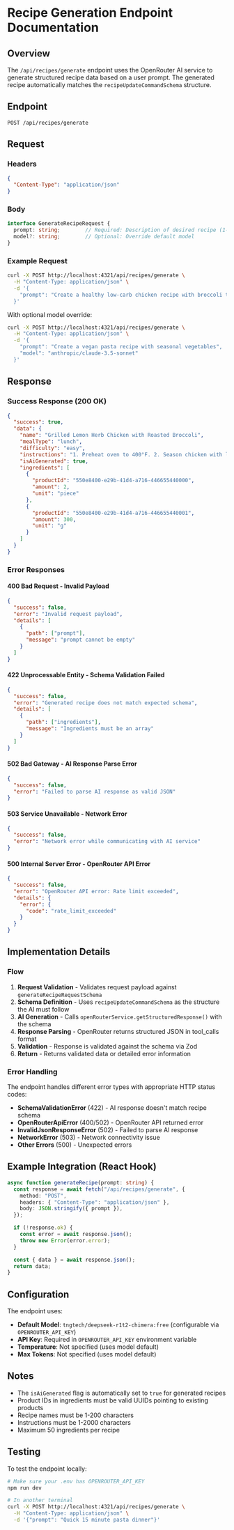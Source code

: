 # Recipe Generation Endpoint Documentation

## Overview

The `/api/recipes/generate` endpoint uses the OpenRouter AI service to generate structured recipe data based on a user prompt. The generated recipe automatically matches the `recipeUpdateCommandSchema` structure.

## Endpoint

```
POST /api/recipes/generate
```

## Request

### Headers
```json
{
  "Content-Type": "application/json"
}
```

### Body

```typescript
interface GenerateRecipeRequest {
  prompt: string;        // Required: Description of desired recipe (1-500 chars)
  model?: string;        // Optional: Override default model
}
```

### Example Request

```bash
curl -X POST http://localhost:4321/api/recipes/generate \
  -H "Content-Type: application/json" \
  -d '{
    "prompt": "Create a healthy low-carb chicken recipe with broccoli that can be prepared in 30 minutes"
  }'
```

With optional model override:

```bash
curl -X POST http://localhost:4321/api/recipes/generate \
  -H "Content-Type: application/json" \
  -d '{
    "prompt": "Create a vegan pasta recipe with seasonal vegetables",
    "model": "anthropic/claude-3.5-sonnet"
  }'
```

## Response

### Success Response (200 OK)

```json
{
  "success": true,
  "data": {
    "name": "Grilled Lemon Herb Chicken with Roasted Broccoli",
    "mealType": "lunch",
    "difficulty": "easy",
    "instructions": "1. Preheat oven to 400°F. 2. Season chicken with lemon, herbs, salt and pepper. 3. Place on baking sheet with broccoli florets. 4. Roast for 25-30 minutes until chicken is cooked through.",
    "isAiGenerated": true,
    "ingredients": [
      {
        "productId": "550e8400-e29b-41d4-a716-446655440000",
        "amount": 2,
        "unit": "piece"
      },
      {
        "productId": "550e8400-e29b-41d4-a716-446655440001",
        "amount": 300,
        "unit": "g"
      }
    ]
  }
}
```

### Error Responses

#### 400 Bad Request - Invalid Payload
```json
{
  "success": false,
  "error": "Invalid request payload",
  "details": [
    {
      "path": ["prompt"],
      "message": "prompt cannot be empty"
    }
  ]
}
```

#### 422 Unprocessable Entity - Schema Validation Failed
```json
{
  "success": false,
  "error": "Generated recipe does not match expected schema",
  "details": [
    {
      "path": ["ingredients"],
      "message": "Ingredients must be an array"
    }
  ]
}
```

#### 502 Bad Gateway - AI Response Parse Error
```json
{
  "success": false,
  "error": "Failed to parse AI response as valid JSON"
}
```

#### 503 Service Unavailable - Network Error
```json
{
  "success": false,
  "error": "Network error while communicating with AI service"
}
```

#### 500 Internal Server Error - OpenRouter API Error
```json
{
  "success": false,
  "error": "OpenRouter API error: Rate limit exceeded",
  "details": {
    "error": {
      "code": "rate_limit_exceeded"
    }
  }
}
```

## Implementation Details

### Flow

1. **Request Validation** - Validates request payload against `generateRecipeRequestSchema`
2. **Schema Definition** - Uses `recipeUpdateCommandSchema` as the structure the AI must follow
3. **AI Generation** - Calls `openRouterService.getStructuredResponse()` with the schema
4. **Response Parsing** - OpenRouter returns structured JSON in tool_calls format
5. **Validation** - Response is validated against the schema via Zod
6. **Return** - Returns validated data or detailed error information

### Error Handling

The endpoint handles different error types with appropriate HTTP status codes:

- **SchemaValidationError** (422) - AI response doesn't match recipe schema
- **OpenRouterApiError** (400/502) - OpenRouter API returned error
- **InvalidJsonResponseError** (502) - Failed to parse AI response
- **NetworkError** (503) - Network connectivity issue
- **Other Errors** (500) - Unexpected errors

## Example Integration (React Hook)

```typescript
async function generateRecipe(prompt: string) {
  const response = await fetch("/api/recipes/generate", {
    method: "POST",
    headers: { "Content-Type": "application/json" },
    body: JSON.stringify({ prompt }),
  });

  if (!response.ok) {
    const error = await response.json();
    throw new Error(error.error);
  }

  const { data } = await response.json();
  return data;
}
```

## Configuration

The endpoint uses:
- **Default Model**: `tngtech/deepseek-r1t2-chimera:free` (configurable via `OPENROUTER_API_KEY`)
- **API Key**: Required in `OPENROUTER_API_KEY` environment variable
- **Temperature**: Not specified (uses model default)
- **Max Tokens**: Not specified (uses model default)

## Notes

- The `isAiGenerated` flag is automatically set to `true` for generated recipes
- Product IDs in ingredients must be valid UUIDs pointing to existing products
- Recipe names must be 1-200 characters
- Instructions must be 1-2000 characters
- Maximum 50 ingredients per recipe

## Testing

To test the endpoint locally:

```bash
# Make sure your .env has OPENROUTER_API_KEY
npm run dev

# In another terminal
curl -X POST http://localhost:4321/api/recipes/generate \
  -H "Content-Type: application/json" \
  -d '{"prompt": "Quick 15 minute pasta dinner"}'
```


